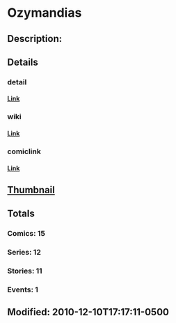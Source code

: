 # Ozymandias
## Description: 
## Details
### detail
#### [Link](http://marvel.com/characters/1683/ozymandias?utm_campaign=apiRef&utm_source=225578a89fc76f3d20fbffda5d17a88d)
### wiki
#### [Link](http://marvel.com/universe/Ozymandias?utm_campaign=apiRef&utm_source=225578a89fc76f3d20fbffda5d17a88d)
### comiclink
#### [Link](http://marvel.com/comics/characters/1009488/ozymandias?utm_campaign=apiRef&utm_source=225578a89fc76f3d20fbffda5d17a88d)
## [Thumbnail](http://i.annihil.us/u/prod/marvel/i/mg/b/40/image_not_available.jpg)
## Totals
### Comics: 15
### Series: 12
### Stories: 11
### Events: 1
## Modified: 2010-12-10T17:17:11-0500